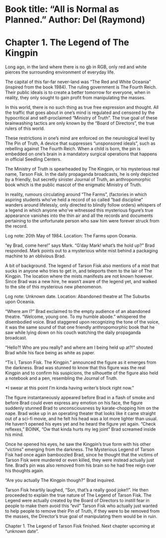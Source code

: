 
#                          Book title: “All is Normal as Planned.” Author: Del (Raymond)
# Chapter 1. The Legend of The Kingpin

Long ago, in the land where there is no gb in RGB, only red and white pierces the surrounding environment of everyday life.

The capital of this far-far never-land was “The Red and White Oceania” (inspired from the book 1984). The ruling government is The Fourth Reich. Their public ideals is to create a better tomorrow for everyone, when in reality, they only sought to gain profit from manipulating the masses.

In this world, there is no such thing as true free expression and thought. All the traffic that goes about in one’s mind is regulated and censored by the hypocritical and self-proclaimed “Ministry of Truth”. The true goal of these brainwashing tactics are only known by the “Board of Directors”, the true rulers of this world. 

These restrictions in one’s mind are enforced on the neurological level by The Pin of Truth, A device that suppresses “unsponsored ideals”, such as rebelling against The Fourth Reich. When a child is born, the pin is embedded on one’s brain in a mandatory surgical operations that happens in official Seedling Centers.

The Ministry of Truth is spearheaded by The Kingpin, or his mysterious real name, Tarson Fisk.
In the daily propaganda broadcasts, he is only depicted by a friendly, but secretly sinister Journal of Truth, an anthropomorphic book which is the public mascot of the enigmatic Ministry of Truth.

In reality, rumours circulating around “The Farms”, (factories in which aspiring students who’ve held a record of so called “bad discipline” wanders around lifelessly, only directed to blindly follow orders) whispers of a legend in which anyone who’ve witnessed this mysterious figure’s true appearance vanishes into the thin air and all the records and documents pertaining to the unfortunate person who saw him were forever struck from the record.

Log note: 20th May of 1984.
Location: The Farms upon Oceania.

“ey Brad, come here!” says Mark.
“G’day Mark! what’s the hold up?” Brad responded.
Mark points out to a mysterious white mist behind a packaging machine to an oblivious Brad.

A bit of background. The legend of Tarson Fisk also mentions of a mist that sucks in anyone who tries to get in, and teleports them to the lair of The Kingpin. The location where the mists manifests are not known however. Since Brad was a new hire, he wasn’t aware of the legend yet, and walked to the site of this mysterious new phenomenon.

Log note: Unknown date.
Location: Abandoned theatre at The Suburbs upon Oceania.

“Where am I?” Brad exclaimed to the empty audience of an abandoned theatre.
“Welcome, young one. To my humble abode.” whispered the disembodied voice.
Brad staggered upon recognizing the tone of the voice, it was the same sound of that one friendly anthropomorphic book that he saw while lying down on his couch watching the daily propaganda broadcast.

“Hello?! Who are you really? and where am I being held up at?!” shouted Brad while his face being as white as paper.

“Tis I, Tarson Fisk. The Kingpin.” announced the figure as it emerges from the darkness.
Brad was stunned to know that this figure was the real Kingpin and to confirm his suspicions, the silhouette of the figure also held a notebook and a pen, resembling the Journal of Truth.

*I swear at this point I’m kinda having writer’s block right now.”

The figure instantaneously appeared before Brad in a flash of smoke and before Brad could even express any emotion on his face, the figure suddenly stunned Brad to unconsciousness by karate-chopping him on the nape.
Brad woke up in an operating theater that looks like it came straight out of a sci-fi movie, and he felt his head was a lot more lighter than usual.
He haven’t opened his eyes yet and he heard the figure yet again. “Check reflexes,” BOINK, “Ow that kinda hurts my leg joint” Brad screamed inside his mind.

Once he opened his eyes, he saw the Kingpin’s true form with his other “victims” emerging from the darkness. The Mysterious Legend of Tarson Fisk had once again bamboozled Brad, since he thought that the victims of Tarson Fisk were murdered or even killed, they were instead actually just fine. Brad’s pin was also removed from his brain so he had free reign over his thoughts again.

“Are you actually The Kingpin though?” Brad inquired.

Tarson Fisk heartily laughed, “Son, that’s a really good joke!!”. He then proceeded to explain the true nature of The Legend of Tarson Fisk.
The Legend were actually created by the Board of Directors to instill fear in people to make them avoid this “evil” Tarson Fisk who actually just wanted to help people to remove their Pin of Truth, if they were to be removed from the masses, the Director’s true goal of manipulating them would be in ruin.


Chapter 1. The Legend of Tarson Fisk finished. Next chapter upcoming at “unknown date”.




